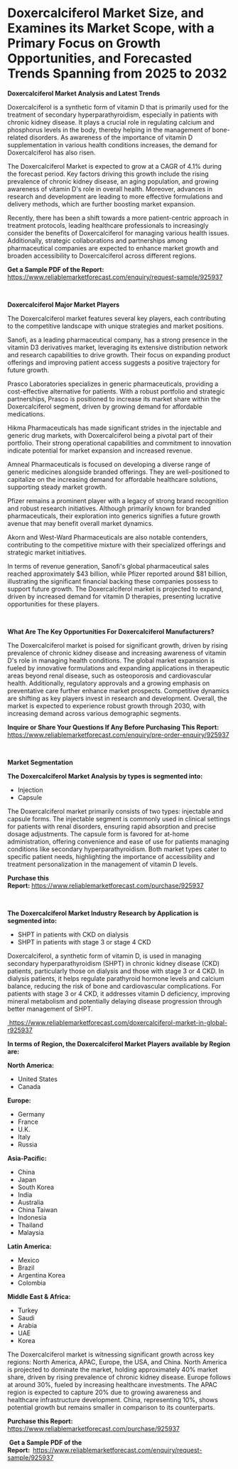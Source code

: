 <p><h1>Doxercalciferol Market Size, and Examines its Market Scope, with a Primary Focus on Growth Opportunities, and Forecasted Trends Spanning from 2025 to 2032</h1></p><p><strong>Doxercalciferol Market Analysis and Latest Trends</strong></p>
<p><p>Doxercalciferol is a synthetic form of vitamin D that is primarily used for the treatment of secondary hyperparathyroidism, especially in patients with chronic kidney disease. It plays a crucial role in regulating calcium and phosphorus levels in the body, thereby helping in the management of bone-related disorders. As awareness of the importance of vitamin D supplementation in various health conditions increases, the demand for Doxercalciferol has also risen.</p><p>The Doxercalciferol Market is expected to grow at a CAGR of 4.1% during the forecast period. Key factors driving this growth include the rising prevalence of chronic kidney disease, an aging population, and growing awareness of vitamin D's role in overall health. Moreover, advances in research and development are leading to more effective formulations and delivery methods, which are further boosting market expansion.</p><p>Recently, there has been a shift towards a more patient-centric approach in treatment protocols, leading healthcare professionals to increasingly consider the benefits of Doxercalciferol for managing various health issues. Additionally, strategic collaborations and partnerships among pharmaceutical companies are expected to enhance market growth and broaden accessibility to Doxercalciferol across different regions.</p></p>
<p><strong>Get a Sample PDF of the Report:&nbsp;</strong> <a href="https://www.reliablemarketforecast.com/enquiry/request-sample/925937?utm_campaign=3137&utm_medium=2&utm_source=Github&utm_content=ia&utm_term=19042025&utm_id=doxercalciferol">https://www.reliablemarketforecast.com/enquiry/request-sample/925937</a></p>
<p>&nbsp;</p>
<p><strong>Doxercalciferol Major Market Players</strong></p>
<p><p>The Doxercalciferol market features several key players, each contributing to the competitive landscape with unique strategies and market positions. </p><p>Sanofi, as a leading pharmaceutical company, has a strong presence in the vitamin D3 derivatives market, leveraging its extensive distribution network and research capabilities to drive growth. Their focus on expanding product offerings and improving patient access suggests a positive trajectory for future growth.</p><p>Prasco Laboratories specializes in generic pharmaceuticals, providing a cost-effective alternative for patients. With a robust portfolio and strategic partnerships, Prasco is positioned to increase its market share within the Doxercalciferol segment, driven by growing demand for affordable medications.</p><p>Hikma Pharmaceuticals has made significant strides in the injectable and generic drug markets, with Doxercalciferol being a pivotal part of their portfolio. Their strong operational capabilities and commitment to innovation indicate potential for market expansion and increased revenue.</p><p>Amneal Pharmaceuticals is focused on developing a diverse range of generic medicines alongside branded offerings. They are well-positioned to capitalize on the increasing demand for affordable healthcare solutions, supporting steady market growth.</p><p>Pfizer remains a prominent player with a legacy of strong brand recognition and robust research initiatives. Although primarily known for branded pharmaceuticals, their exploration into generics signifies a future growth avenue that may benefit overall market dynamics.</p><p>Akorn and West-Ward Pharmaceuticals are also notable contenders, contributing to the competitive mixture with their specialized offerings and strategic market initiatives.</p><p>In terms of revenue generation, Sanofi's global pharmaceutical sales reached approximately $43 billion, while Pfizer reported around $81 billion, illustrating the significant financial backing these companies possess to support future growth. The Doxercalciferol market is projected to expand, driven by increased demand for vitamin D therapies, presenting lucrative opportunities for these players.</p></p>
<p>&nbsp;</p>
<p><strong>What Are The Key Opportunities For Doxercalciferol Manufacturers?</strong></p>
<p><p>The Doxercalciferol market is poised for significant growth, driven by rising prevalence of chronic kidney disease and increasing awareness of vitamin D's role in managing health conditions. The global market expansion is fueled by innovative formulations and expanding applications in therapeutic areas beyond renal disease, such as osteoporosis and cardiovascular health. Additionally, regulatory approvals and a growing emphasis on preventative care further enhance market prospects. Competitive dynamics are shifting as key players invest in research and development. Overall, the market is expected to experience robust growth through 2030, with increasing demand across various demographic segments.</p></p>
<p><strong>Inquire or Share Your Questions If Any Before Purchasing This Report:</strong> <a href="https://www.reliablemarketforecast.com/enquiry/pre-order-enquiry/925937?utm_campaign=3137&utm_medium=2&utm_source=Github&utm_content=ia&utm_term=19042025&utm_id=doxercalciferol">https://www.reliablemarketforecast.com/enquiry/pre-order-enquiry/925937</a></p>
<p>&nbsp;</p>
<p><strong>Market Segmentation</strong></p>
<p><strong>The Doxercalciferol Market Analysis by types is segmented into:</strong></p>
<p><ul><li>Injection</li><li>Capsule</li></ul></p>
<p><p>The Doxercalciferol market primarily consists of two types: injectable and capsule forms. The injectable segment is commonly used in clinical settings for patients with renal disorders, ensuring rapid absorption and precise dosage adjustments. The capsule form is favored for at-home administration, offering convenience and ease of use for patients managing conditions like secondary hyperparathyroidism. Both market types cater to specific patient needs, highlighting the importance of accessibility and treatment personalization in the management of vitamin D levels.</p></p>
<p><strong>Purchase this Report:&nbsp;</strong><a href="https://www.reliablemarketforecast.com/purchase/925937?utm_campaign=3137&utm_medium=2&utm_source=Github&utm_content=ia&utm_term=19042025&utm_id=doxercalciferol">https://www.reliablemarketforecast.com/purchase/925937</a></p>
<p>&nbsp;</p>
<p><strong>The Doxercalciferol Market Industry Research by Application is segmented into:</strong></p>
<p><ul><li>SHPT in patients with CKD on dialysis</li><li>SHPT in patients with stage 3 or stage 4 CKD</li></ul></p>
<p><p>Doxercalciferol, a synthetic form of vitamin D, is used in managing secondary hyperparathyroidism (SHPT) in chronic kidney disease (CKD) patients, particularly those on dialysis and those with stage 3 or 4 CKD. In dialysis patients, it helps regulate parathyroid hormone levels and calcium balance, reducing the risk of bone and cardiovascular complications. For patients with stage 3 or 4 CKD, it addresses vitamin D deficiency, improving mineral metabolism and potentially delaying disease progression through better management of SHPT.</p></p>
<p><a href="https://www.reliablemarketforecast.com/doxercalciferol-market-in-global-r925937?utm_campaign=3137&utm_medium=2&utm_source=Github&utm_content=ia&utm_term=19042025&utm_id=doxercalciferol">&nbsp;https://www.reliablemarketforecast.com/doxercalciferol-market-in-global-r925937</a></p>
<p><strong>In terms of Region, the Doxercalciferol Market Players available by Region are:</strong></p>
<p>
    <p> <strong> North America: </strong>
        <ul>
            <li>United States</li>
            <li>Canada</li>
        </ul>
        </p> 
    <p> <strong> Europe: </strong>
        <ul>
            <li>Germany</li>
            <li>France</li>
            <li>U.K.</li>
            <li>Italy</li>
            <li>Russia</li>
        </ul>
        </p> 
    <p> <strong> Asia-Pacific: </strong>
        <ul>
            <li>China</li>
            <li>Japan</li>
            <li>South Korea</li>
            <li>India</li>
            <li>Australia</li>
            <li>China Taiwan</li>
            <li>Indonesia</li>
            <li>Thailand</li>
            <li>Malaysia</li>
        </ul>
        </p> 
    <p> <strong> Latin America: </strong>
        <ul>
            <li>Mexico</li>
            <li>Brazil</li>
            <li>Argentina Korea</li>
            <li>Colombia</li>
        </ul>
        </p> 
    <p> <strong> Middle East & Africa: </strong>
        <ul>
            <li>Turkey</li>
            <li>Saudi</li>
            <li>Arabia</li>
            <li>UAE</li>
            <li>Korea</li>
        </ul>
    </p>
    </p>
<p><p>The Doxercalciferol market is witnessing significant growth across key regions: North America, APAC, Europe, the USA, and China. North America is projected to dominate the market, holding approximately 40% market share, driven by rising prevalence of chronic kidney disease. Europe follows at around 30%, fueled by increasing healthcare investments. The APAC region is expected to capture 20% due to growing awareness and healthcare infrastructure development. China, representing 10%, shows potential growth but remains smaller in comparison to its counterparts.</p></p>
<p><strong>Purchase this Report: </strong><a href="https://www.reliablemarketforecast.com/purchase/925937?utm_campaign=3137&utm_medium=2&utm_source=Github&utm_content=ia&utm_term=19042025&utm_id=doxercalciferol">https://www.reliablemarketforecast.com/purchase/925937</a></p>
<p>&nbsp;<strong>Get a Sample PDF of the Report:&nbsp;&nbsp;</strong><a href="https://www.reliablemarketforecast.com/enquiry/request-sample/925937?utm_campaign=3137&utm_medium=2&utm_source=Github&utm_content=ia&utm_term=19042025&utm_id=doxercalciferol">https://www.reliablemarketforecast.com/enquiry/request-sample/925937</a></p>
<p><strong></strong></p>
<p><p></p><p></p><p></p></p>